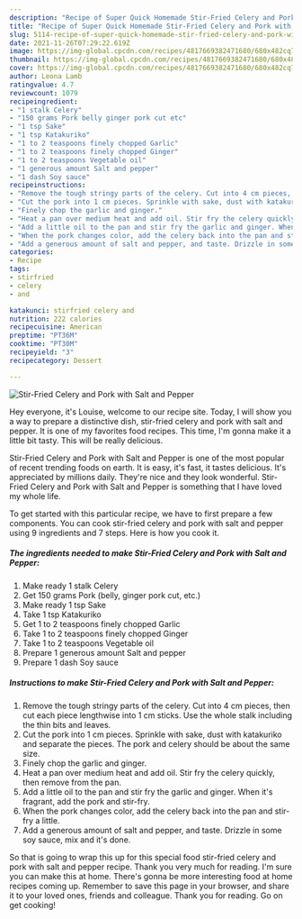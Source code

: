 ```yaml
---
description: "Recipe of Super Quick Homemade Stir-Fried Celery and Pork with Salt and Pepper"
title: "Recipe of Super Quick Homemade Stir-Fried Celery and Pork with Salt and Pepper"
slug: 5114-recipe-of-super-quick-homemade-stir-fried-celery-and-pork-with-salt-and-pepper
date: 2021-11-26T07:29:22.619Z
image: https://img-global.cpcdn.com/recipes/4817669382471680/680x482cq70/stir-fried-celery-and-pork-with-salt-and-pepper-recipe-main-photo.jpg
thumbnail: https://img-global.cpcdn.com/recipes/4817669382471680/680x482cq70/stir-fried-celery-and-pork-with-salt-and-pepper-recipe-main-photo.jpg
cover: https://img-global.cpcdn.com/recipes/4817669382471680/680x482cq70/stir-fried-celery-and-pork-with-salt-and-pepper-recipe-main-photo.jpg
author: Leona Lamb
ratingvalue: 4.7
reviewcount: 1079
recipeingredient:
- "1 stalk Celery"
- "150 grams Pork belly ginger pork cut etc"
- "1 tsp Sake"
- "1 tsp Katakuriko"
- "1 to 2 teaspoons finely chopped Garlic"
- "1 to 2 teaspoons finely chopped Ginger"
- "1 to 2 teaspoons Vegetable oil"
- "1 generous amount Salt and pepper"
- "1 dash Soy sauce"
recipeinstructions:
- "Remove the tough stringy parts of the celery. Cut into 4 cm pieces, then cut each piece lengthwise into 1 cm sticks. Use the whole stalk including the thin bits and leaves."
- "Cut the pork into 1 cm pieces. Sprinkle with sake, dust with katakuriko and separate the pieces. The pork and celery should be about the same size."
- "Finely chop the garlic and ginger."
- "Heat a pan over medium heat and add oil. Stir fry the celery quickly, then remove from the pan."
- "Add a little oil to the pan and stir fry the garlic and ginger. When it&#39;s fragrant, add the pork and stir-fry."
- "When the pork changes color, add the celery back into the pan and stir-fry a little."
- "Add a generous amount of salt and pepper, and taste. Drizzle in some soy sauce, mix and it&#39;s done."
categories:
- Recipe
tags:
- stirfried
- celery
- and

katakunci: stirfried celery and 
nutrition: 222 calories
recipecuisine: American
preptime: "PT36M"
cooktime: "PT30M"
recipeyield: "3"
recipecategory: Dessert

---
```



![Stir-Fried Celery and Pork with Salt and Pepper](https://img-global.cpcdn.com/recipes/4817669382471680/680x482cq70/stir-fried-celery-and-pork-with-salt-and-pepper-recipe-main-photo.jpg)

Hey everyone, it's Louise, welcome to our recipe site. Today, I will show you a way to prepare a distinctive dish, stir-fried celery and pork with salt and pepper. It is one of my favorites food recipes. This time, I'm gonna make it a little bit tasty. This will be really delicious.



Stir-Fried Celery and Pork with Salt and Pepper is one of the most popular of recent trending foods on earth. It is easy, it's fast, it tastes delicious. It's appreciated by millions daily. They're nice and they look wonderful. Stir-Fried Celery and Pork with Salt and Pepper is something that I have loved my whole life.


To get started with this particular recipe, we have to first prepare a few components. You can cook stir-fried celery and pork with salt and pepper using 9 ingredients and 7 steps. Here is how you cook it.

<!--inarticleads1-->

##### The ingredients needed to make Stir-Fried Celery and Pork with Salt and Pepper:

1. Make ready 1 stalk Celery
1. Get 150 grams Pork (belly, ginger pork cut, etc.)
1. Make ready 1 tsp Sake
1. Take 1 tsp Katakuriko
1. Get 1 to 2 teaspoons finely chopped Garlic
1. Take 1 to 2 teaspoons finely chopped Ginger
1. Take 1 to 2 teaspoons Vegetable oil
1. Prepare 1 generous amount Salt and pepper
1. Prepare 1 dash Soy sauce




<!--inarticleads2-->

##### Instructions to make Stir-Fried Celery and Pork with Salt and Pepper:

1. Remove the tough stringy parts of the celery. Cut into 4 cm pieces, then cut each piece lengthwise into 1 cm sticks. Use the whole stalk including the thin bits and leaves.
1. Cut the pork into 1 cm pieces. Sprinkle with sake, dust with katakuriko and separate the pieces. The pork and celery should be about the same size.
1. Finely chop the garlic and ginger.
1. Heat a pan over medium heat and add oil. Stir fry the celery quickly, then remove from the pan.
1. Add a little oil to the pan and stir fry the garlic and ginger. When it&#39;s fragrant, add the pork and stir-fry.
1. When the pork changes color, add the celery back into the pan and stir-fry a little.
1. Add a generous amount of salt and pepper, and taste. Drizzle in some soy sauce, mix and it&#39;s done.




So that is going to wrap this up for this special food stir-fried celery and pork with salt and pepper recipe. Thank you very much for reading. I'm sure you can make this at home. There's gonna be more interesting food at home recipes coming up. Remember to save this page in your browser, and share it to your loved ones, friends and colleague. Thank you for reading. Go on get cooking!
